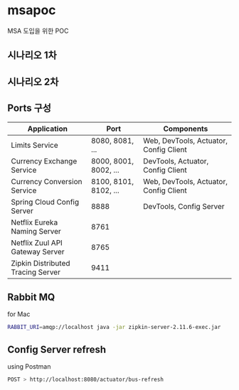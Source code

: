 # msapoc

MSA 도입을 위한 POC

## 시나리오 1차

## 시나리오 2차

## Ports 구성

| Application                       | Port                  | Components                               |
| --------------------------------- | --------------------- |------------------------------------------|
| Limits Service                    | 8080, 8081, ...       | Web, DevTools, Actuator, Config Client   |
| Currency Exchange Service         | 8000, 8001, 8002, ... | DevTools, Actuator, Config Client        |
| Currency Conversion Service       | 8100, 8101, 8102, ... | Web, DevTools, Actuator, Config Client   |
| Spring Cloud Config Server        | 8888                  | DevTools, Config Server                  |
| Netflix Eureka Naming Server      | 8761                  |
| Netflix Zuul API Gateway Server   | 8765                  |
| Zipkin Distributed Tracing Server | 9411                  |


## Rabbit MQ

for Mac
``` bash
RABBIT_URI=amqp://localhost java -jar zipkin-server-2.11.6-exec.jar
```

## Config Server refresh

using Postman

``` bash
POST > http://localhost:8080/actuator/bus-refresh
```

